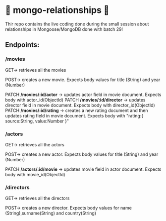 # 🔁   mongo-relationships 🔁  

Thir repo contains the live coding done during the small session about relationships in Mongoose/MongoDB done with batch 29!

## Endpoints:

### /movies
GET-> retrieves all the movies

POST-> creates a new movie. Expects body values for title (String) and year (Number)

PATCH 
**/movies/:id/actor** -> updates actor field in movie document. Expects body with actor_id(ObjectId)
PATCH 
**/movies/:id/director** -> updates director field in movie document. Expects body with director_id(ObjectId)
PATCH 
**/movies/:id/rating** -> creates a new rating document and then updates rating field in movie document. Expects body with "rating:{ source:String, value:Number }"

### /actors
GET-> retrieves all the actors

POST-> creates a new actor. Expects body values for title (String) and year (Number)

PATCH 
**/actors/:id/movie** -> updates movie field in actor document. Expects body with movie_id(ObjectId)

### /directors
GET-> retrieves all the directors

POST-> creates a new director. Expects body values for name (String),surname(String) and country(String)
